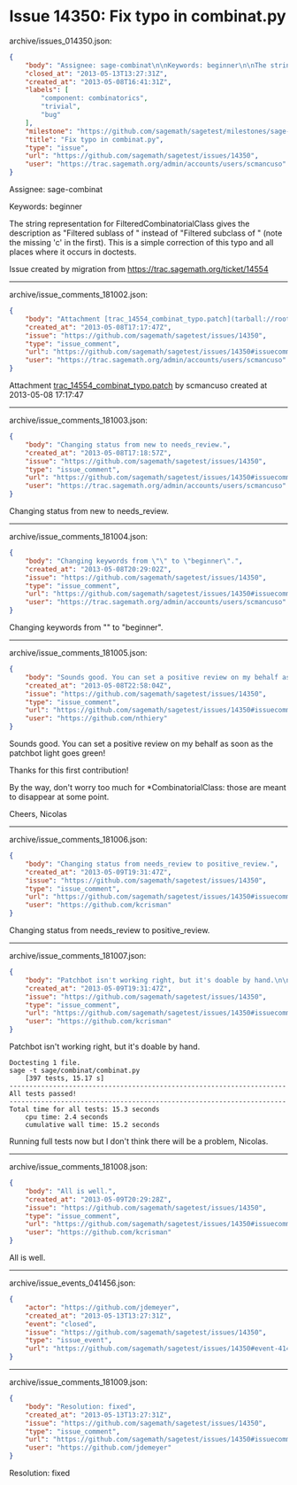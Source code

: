 # Issue 14350: Fix typo in combinat.py

archive/issues_014350.json:
```json
{
    "body": "Assignee: sage-combinat\n\nKeywords: beginner\n\nThe string representation for FilteredCombinatorialClass gives the description as \"Filtered sublass of \" instead of \"Filtered subclass of \" (note the missing 'c' in the first). This is a simple correction of this typo and all places where it occurs in doctests.\n\nIssue created by migration from https://trac.sagemath.org/ticket/14554\n\n",
    "closed_at": "2013-05-13T13:27:31Z",
    "created_at": "2013-05-08T16:41:31Z",
    "labels": [
        "component: combinatorics",
        "trivial",
        "bug"
    ],
    "milestone": "https://github.com/sagemath/sagetest/milestones/sage-5.10",
    "title": "Fix typo in combinat.py",
    "type": "issue",
    "url": "https://github.com/sagemath/sagetest/issues/14350",
    "user": "https://trac.sagemath.org/admin/accounts/users/scmancuso"
}
```
Assignee: sage-combinat

Keywords: beginner

The string representation for FilteredCombinatorialClass gives the description as "Filtered sublass of " instead of "Filtered subclass of " (note the missing 'c' in the first). This is a simple correction of this typo and all places where it occurs in doctests.

Issue created by migration from https://trac.sagemath.org/ticket/14554





---

archive/issue_comments_181002.json:
```json
{
    "body": "Attachment [trac_14554_combinat_typo.patch](tarball://root/attachments/some-uuid/ticket14554/trac_14554_combinat_typo.patch) by scmancuso created at 2013-05-08 17:17:47",
    "created_at": "2013-05-08T17:17:47Z",
    "issue": "https://github.com/sagemath/sagetest/issues/14350",
    "type": "issue_comment",
    "url": "https://github.com/sagemath/sagetest/issues/14350#issuecomment-181002",
    "user": "https://trac.sagemath.org/admin/accounts/users/scmancuso"
}
```

Attachment [trac_14554_combinat_typo.patch](tarball://root/attachments/some-uuid/ticket14554/trac_14554_combinat_typo.patch) by scmancuso created at 2013-05-08 17:17:47



---

archive/issue_comments_181003.json:
```json
{
    "body": "Changing status from new to needs_review.",
    "created_at": "2013-05-08T17:18:57Z",
    "issue": "https://github.com/sagemath/sagetest/issues/14350",
    "type": "issue_comment",
    "url": "https://github.com/sagemath/sagetest/issues/14350#issuecomment-181003",
    "user": "https://trac.sagemath.org/admin/accounts/users/scmancuso"
}
```

Changing status from new to needs_review.



---

archive/issue_comments_181004.json:
```json
{
    "body": "Changing keywords from \"\" to \"beginner\".",
    "created_at": "2013-05-08T20:29:02Z",
    "issue": "https://github.com/sagemath/sagetest/issues/14350",
    "type": "issue_comment",
    "url": "https://github.com/sagemath/sagetest/issues/14350#issuecomment-181004",
    "user": "https://trac.sagemath.org/admin/accounts/users/scmancuso"
}
```

Changing keywords from "" to "beginner".



---

archive/issue_comments_181005.json:
```json
{
    "body": "Sounds good. You can set a positive review on my behalf as soon as the patchbot light goes green!\n\nThanks for this first contribution!\n\nBy the way, don't worry too much for *CombinatorialClass: those are\nmeant to disappear at some point.\n\nCheers,\n                            Nicolas",
    "created_at": "2013-05-08T22:58:04Z",
    "issue": "https://github.com/sagemath/sagetest/issues/14350",
    "type": "issue_comment",
    "url": "https://github.com/sagemath/sagetest/issues/14350#issuecomment-181005",
    "user": "https://github.com/nthiery"
}
```

Sounds good. You can set a positive review on my behalf as soon as the patchbot light goes green!

Thanks for this first contribution!

By the way, don't worry too much for *CombinatorialClass: those are
meant to disappear at some point.

Cheers,
                            Nicolas



---

archive/issue_comments_181006.json:
```json
{
    "body": "Changing status from needs_review to positive_review.",
    "created_at": "2013-05-09T19:31:47Z",
    "issue": "https://github.com/sagemath/sagetest/issues/14350",
    "type": "issue_comment",
    "url": "https://github.com/sagemath/sagetest/issues/14350#issuecomment-181006",
    "user": "https://github.com/kcrisman"
}
```

Changing status from needs_review to positive_review.



---

archive/issue_comments_181007.json:
```json
{
    "body": "Patchbot isn't working right, but it's doable by hand.\n\n```\nDoctesting 1 file.\nsage -t sage/combinat/combinat.py\n    [397 tests, 15.17 s]\n----------------------------------------------------------------------\nAll tests passed!\n----------------------------------------------------------------------\nTotal time for all tests: 15.3 seconds\n    cpu time: 2.4 seconds\n    cumulative wall time: 15.2 seconds\n```\nRunning full tests now but I don't think there will be a problem, Nicolas.",
    "created_at": "2013-05-09T19:31:47Z",
    "issue": "https://github.com/sagemath/sagetest/issues/14350",
    "type": "issue_comment",
    "url": "https://github.com/sagemath/sagetest/issues/14350#issuecomment-181007",
    "user": "https://github.com/kcrisman"
}
```

Patchbot isn't working right, but it's doable by hand.

```
Doctesting 1 file.
sage -t sage/combinat/combinat.py
    [397 tests, 15.17 s]
----------------------------------------------------------------------
All tests passed!
----------------------------------------------------------------------
Total time for all tests: 15.3 seconds
    cpu time: 2.4 seconds
    cumulative wall time: 15.2 seconds
```
Running full tests now but I don't think there will be a problem, Nicolas.



---

archive/issue_comments_181008.json:
```json
{
    "body": "All is well.",
    "created_at": "2013-05-09T20:29:28Z",
    "issue": "https://github.com/sagemath/sagetest/issues/14350",
    "type": "issue_comment",
    "url": "https://github.com/sagemath/sagetest/issues/14350#issuecomment-181008",
    "user": "https://github.com/kcrisman"
}
```

All is well.



---

archive/issue_events_041456.json:
```json
{
    "actor": "https://github.com/jdemeyer",
    "created_at": "2013-05-13T13:27:31Z",
    "event": "closed",
    "issue": "https://github.com/sagemath/sagetest/issues/14350",
    "type": "issue_event",
    "url": "https://github.com/sagemath/sagetest/issues/14350#event-41456"
}
```



---

archive/issue_comments_181009.json:
```json
{
    "body": "Resolution: fixed",
    "created_at": "2013-05-13T13:27:31Z",
    "issue": "https://github.com/sagemath/sagetest/issues/14350",
    "type": "issue_comment",
    "url": "https://github.com/sagemath/sagetest/issues/14350#issuecomment-181009",
    "user": "https://github.com/jdemeyer"
}
```

Resolution: fixed
